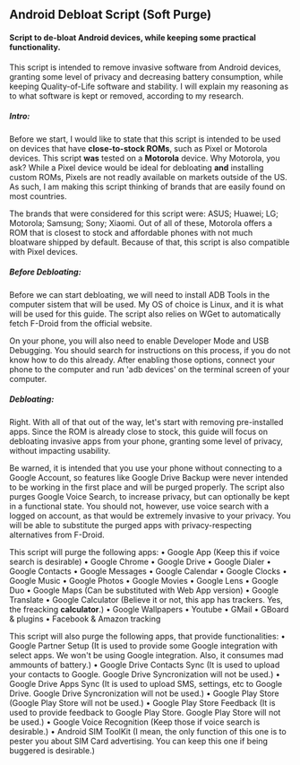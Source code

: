 ## Android Debloat Script (Soft Purge)
#### Script to de-bloat Android devices, while keeping some practical functionality.

This script is intended to remove invasive software from Android devices, granting some level of privacy and decreasing battery consumption, while keeping Quality-of-Life software and stability. I will explain my reasoning as to what software is kept or removed, according to my research.

##### Intro:
Before we start, I would like to state that this script is intended to be used on devices that have **close-to-stock ROMs**, such as Pixel or Motorola devices. This script **was** tested on a **Motorola** device. Why Motorola, you ask? While a Pixel device would be ideal for debloating **and** installing custom ROMs, Pixels are not readly available on markets outside of the US. As such, I am making this script thinking of brands that are easily found on most countries.

The brands that were considered for this script were: ASUS; Huawei; LG; Motorola; Samsung; Sony; Xiaomi. Out of all of these, Motorola offers a ROM that is closest to stock and affordable phones with not much bloatware shipped by default. Because of that, this script is also compatible with Pixel devices.

##### Before Debloating:
Before we can start debloating, we will need to install ADB Tools in the computer sistem that will be used. My OS of choice is Linux, and it is what will be used for this guide. The script also relies on WGet to automatically fetch F-Droid from the official website.

On your phone, you will also need to enable Developer Mode and USB Debugging. You should search for instructions on this process, if you do not know how to do this already. After enabling those options, connect your phone to the computer and run 'adb devices' on the terminal screen of your computer.

##### Debloating:
Right. With all of that out of the way, let's start with removing pre-installed apps. Since the ROM is already close to stock, this guide will focus on debloating invasive apps from your phone, granting some level of privacy, without impacting usability.

Be warned, it is intended that you use your phone without connecting to a Google Account, so features like Google Drive Backup were never intended to be working in the first place and will be purged properly. The script also purges Google Voice Search, to increase privacy, but can optionally be kept in a functional state. You should not, however, use voice search with a logged on account, as that would be extremely invasive to your privacy. You will be able to substitute the purged apps with privacy-respecting alternatives from F-Droid.

This script will purge the following apps:
• Google App (Keep this if voice search is desirable)
• Google Chrome
• Google Drive
• Google Dialer
• Google Contacts
• Google Messages
• Google Calendar
• Google Clocks
• Google Music
• Google Photos
• Google Movies
• Google Lens
• Google Duo
• Google Maps (Can be substituted with Web App version)
• Google Translate
• Google Calculator (Believe it or not, this app has trackers. Yes, the freacking **calculator**.)
• Google Wallpapers
• Youtube
• GMail
• GBoard & plugins
• Facebook & Amazon tracking

This script will also purge the following apps, that provide functionalities:
• Google Partner Setup (It is used to provide some Google integration with select apps. We won't be using Google integration. Also, it consumes mad ammounts of battery.)
• Google Drive Contacts Sync (It is used to upload your contacts to Google. Google Drive Syncronization will not be used.)
• Google Drive Apps Sync (It is used to upload SMS, settings, etc to Google Drive. Google Drive Syncronization will not be used.)
• Google Play Store (Google Play Store will not be used.)
• Google Play Store Feedback (It is used to provide feedback to Google Play Store. Google Play Store will not be used.)
• Google Voice Recognition (Keep those if voice search is desirable.)
• Android SIM ToolKit (I mean, the only function of this one is to pester you about SIM Card advertising. You can keep this one if being buggered is desirable.)

